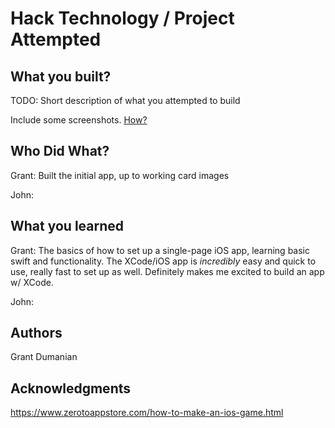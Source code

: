 # Hack Technology / Project Attempted


## What you built? 

TODO: Short description of what you attempted to build

Include some screenshots.
[How?](https://help.github.com/articles/about-readmes/#relative-links-and-image-paths-in-readme-files)

## Who Did What?

Grant: Built the initial app, up to working card images

John:

## What you learned

Grant: The basics of how to set up a single-page iOS app, learning basic swift and functionality. The XCode/iOS app is _incredibly_ easy and quick to use, really fast to set up as well. Definitely makes me excited to build an app w/ XCode. 

John:

## Authors

Grant Dumanian


## Acknowledgments

https://www.zerotoappstore.com/how-to-make-an-ios-game.html
